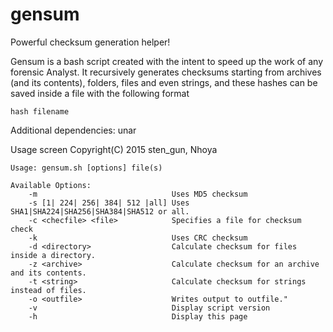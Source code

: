 # gensum
Powerful checksum generation helper!

Gensum is a bash script created with the intent to speed up the work of any forensic Analyst.
It recursively generates checksums starting from archives (and its contents), folders, files and even strings, and these hashes can be saved inside a file with the following format

	hash filename

Additional dependencies: unar

Usage screen
	Copyright(C) 2015 sten_gun, Nhoya  
	
	Usage: gensum.sh [options] file(s)
	
	Available Options:
    	-m                        		Uses MD5 checksum
    	-s [1| 224| 256| 384| 512 |all]	Uses SHA1|SHA224|SHA256|SHA384|SHA512 or all.
    	-c <checfile> <file>      		Specifies a file for checksum check
    	-k                        		Uses CRC checksum
    	-d <directory>            		Calculate checksum for files inside a directory.
    	-z <archive>              		Calculate checksum for an archive and its contents.
    	-t <string>               		Calculate checksum for strings instead of files.
    	-o <outfile>              		Writes output to outfile."
    	-v                        		Display script version
    	-h                        		Display this page

